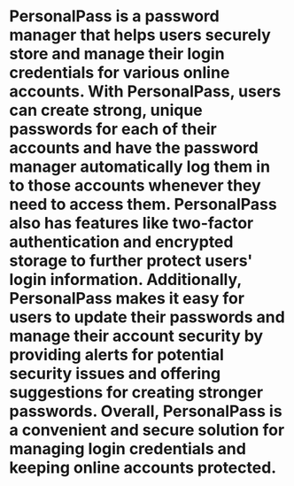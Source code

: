 # PersonalPass is a password manager that helps users securely store and manage their login credentials for various online accounts. With PersonalPass, users can create strong, unique passwords for each of their accounts and have the password manager automatically log them in to those accounts whenever they need to access them. PersonalPass also has features like two-factor authentication and encrypted storage to further protect users' login information. Additionally, PersonalPass makes it easy for users to update their passwords and manage their account security by providing alerts for potential security issues and offering suggestions for creating stronger passwords. Overall, PersonalPass is a convenient and secure solution for managing login credentials and keeping online accounts protected.


